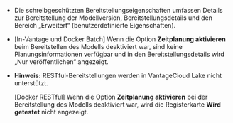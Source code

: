 -   Die schreibgeschützten Bereitstellungseigenschaften umfassen Details zur Bereitstellung der Modellversion, Bereitstellungsdetails und den Bereich „Erweitert“ (benutzerdefinierte Eigenschaften).

-   \[In-Vantage und Docker Batch\] Wenn die Option **Zeitplanung aktivieren** beim Bereitstellen des Modells deaktiviert war, sind keine Planungsinformationen verfügbar und in den Bereitstellungsdetails wird „Nur veröffentlichen“ angezeigt.

-   **Hinweis:** RESTful-Bereitstellungen werden in VantageCloud Lake nicht unterstützt.

    \[Docker RESTful\] Wenn die Option **Zeitplanung aktivieren** bei der Bereitstellung des Modells deaktiviert war, wird die Registerkarte **Wird getestet** nicht angezeigt.
